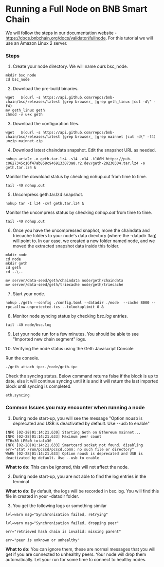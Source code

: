 # Running a Full Node on BNB Smart Chain

We will follow the steps in our documentation website - https://docs.bnbchain.org/docs/validator/fullnode.
For this tutorial we will use an Amazon Linux 2 server.


### Steps

1. Create your node directory. We will name ours bsc_node.

```
mkdir bsc_node
cd bsc_node
```


2. Download the pre-build binaries.

```
wget   $(curl -s https://api.github.com/repos/bnb-chain/bsc/releases/latest |grep browser_ |grep geth_linux |cut -d\" -f4)
mv geth_linux geth
chmod -v u+x geth
```

3. Download the configuration files.

```
wget   $(curl -s https://api.github.com/repos/bnb-chain/bsc/releases/latest |grep browser_ |grep mainnet |cut -d\" -f4)
unzip mainnet.zip
```

4. Download latest chaindata snapshot. Edit the snapshot URL as needed.

```
nohup aria2c -o geth.tar.lz4 -s14 -x14 -k100M https://pub-c0627345c16f47ab858c9469133073a8.r2.dev/geth-20230304.tar.lz4 -o geth.tar.lz4 &
```

Monitor the download status by checking nohup.out from time to time.

```
tail -40 nohup.out
```

5. Uncompress geth.tar.lz4 snapshot. 

```
nohup tar -I lz4 -xvf geth.tar.lz4 &
```

Monitor the uncompress status by checking _nohup.out_ from time to time.

```
tail -40 nohup.out
```

6. Once you have the uncompressed snaphot, move the chaindata and triecache folders to your node's data directory (where the -datadir flag) will point to. In our case, we created a new folder named node, and we moved the extracted snapshot data inside this folder.

```
mkdir node
cd node
mkdir geth
cd geth
cd ..\..
```

```
mv server/data-seed/geth/chaindata node/geth/chaindata
mv server/data-seed/geth/triecache node/geth/triecache
```


7. Start your node.

```
nohup ./geth --config ./config.toml --datadir ./node  --cache 8000 --rpc.allow-unprotected-txs --txlookuplimit 0 &
```

8. Monitor node syncing status by checking _bsc.log_ entries. 

```
tail -40 node/bsc.log
```

9. Let your node run for a few minutes. You should be able to see "Imported new chain segment" logs.

10. Verifying the node status using the Geth Javascript Console

Run the console.

```
./geth attach ipc:./node/geth.ipc
```

Check the syncing status. Below command returns false if the block is up to date, else it will continue syncing until it is and it will return the last imported block until syncing is completed.

```
eth.syncing
```

### Common Issues you may encounter when running a node

1. During node start-up, you will see the message "Option nousb is deprecated and USB is deactivated by default. Use --usb to enable"

```
INFO [02-28|01:14:21.630] Starting Geth on Ethereum mainnet... 
INFO [02-28|01:14:21.633] Maximum peer count                       ETH=30 LES=0 total=30
INFO [02-28|01:14:21.633] Smartcard socket not found, disabling    err="stat /run/pcscd/pcscd.comm: no such file or directory"
WARN [02-28|01:14:21.633] Option nousb is deprecated and USB is deactivated by default. Use --usb to enable
```

**What to do:** This can be ignored, this will not affect the node.

2. During node start-up, you are not able to find the log entries in the terminal

**What to do:** By default, the logs will be recorded in bsc.log. You will find this file in created in your -datadir folder. 

3. You get the following logs or something similar

```
lvl=warn msg="Synchronisation failed, retrying"
```
```
lvl=warn msg="Synchronisation failed, dropping peer" 
```
```
err="retrieved hash chain is invalid: missing parent"
```
```
err="peer is unknown or unhealthy"
```

**What to do:** You can ignore them, these are normal messages that you will get if you are connected to unhealthy peers. Your node will drop them automatically. Let your run for some time to connect to healthy nodes. 



